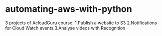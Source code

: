 # automating-aws-with-python
3 projects of AcloudGuru course: 1.Publish a website to S3 2.Notifications for Cloud Watch events 3.Analyse videos with Recognition 
